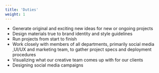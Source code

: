 ```yaml
---
title: 'Duties'
weight: 1
---
```


- Generate original and exciting new ideas for new or ongoing projects
- Design materials true to brand identity and style guidelines
- Run projects from start to finish
- Work closely with members of all departments, primarily  social media ,UI/UX and marketing team, to gather project specs and deployment procedures
- Visualizing what our creative team comes up with for our clients
- Designing social media campaigns